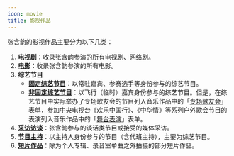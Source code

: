 ```yaml
---
icon: movie
title: 影视作品
---
```


张含韵的影视作品主要分为以下几类：

1. **[电视剧](drama/)**：收录张含韵参演的所有电视剧、网络剧。
1. **[电影](movie/)**：收录张含韵参演的所有电影。
1. **综艺节目**
    - **[固定综艺节目](variety/fixed/)**：以常驻嘉宾、参赛选手等身份参与的综艺节目。
    - **[非固定综艺节目](variety/nonfixed/)**：以飞行（临时）嘉宾身份参与的综艺节目。但是，在综艺节目中实际举办了专场歌友会的节目列入音乐作品中的「[专场歌友会](/works/music/concert/)」表单，参加中央电视台《欢乐中国行》、《中华情》等系列户外歌会节目的表演列入音乐作品中的「[舞台表演](/works/music/stage/cctv/)」表单。
1. **[采访访谈](interview/)**：张含韵参与的谈话类节目或接受的媒体采访。
1. **[节目主持](host/)**：以主持人身份参与的节目（含代班主持），主要为综艺节目。
1. **[短片作品](shorts/)**：除为个人专辑、录音室单曲之外拍摄的部分短片作品。
